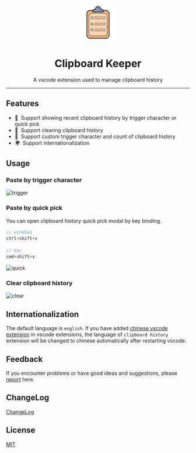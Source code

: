 <div align="center">
  <img src="./resources/logo.png" alt="logo" />
  <h1>Clipboard Keeper</h1>
  <p>A vscode extension used to manage clipboard history</p>
</div>

---

## Features

- 📝 &nbsp;Support showing recent clipboard history by trigger character or quick pick
- 📖 &nbsp;Support clearing clipboard history
- 🌈 &nbsp;Support custom trigger character and count of clipboard history
- 🌍 &nbsp;Support internationalization

## Usage

### Paste by trigger character

![trigger](https://github.com/user-attachments/assets/23302898-708f-48a9-a238-96f9e8780e91)

### Paste by quick pick

You can open clipboard history quick pick modal by key binding.

```js
// windows
ctrl+shift+v

// mac
cmd+shift+v
```

![quick](https://github.com/user-attachments/assets/b03425f6-2bd7-4976-bfe4-5570cd37a2fd)

### Clear clipboard history

![clear](https://github.com/user-attachments/assets/79dff44c-22e4-4fda-bc24-ff73db3f441b)

## Internationalization

The default language is `english`. If you have added [chinese vscode extension](https://marketplace.visualstudio.com/items?itemName=MS-CEINTL.vscode-language-pack-zh-hans) in vscode extensions, the language of `clipboard history` extension will be changed to chinese automatically after restarting vscode.

## Feedback

If you encounter problems or have good ideas and suggestions, please [report](https://github.com/chouchouji/clipboard-history/issues) here.

## ChangeLog

[ChangeLog](CHANGELOG.md)

## License

[MIT](LICENSE)